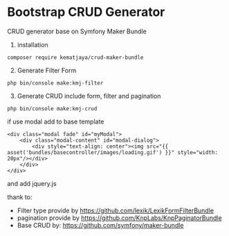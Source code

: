 # Bootstrap CRUD Generator
CRUD generator base on Symfony Maker Bundle
1. installation
```
composer require kematjaya/crud-maker-bundle
```
2. Generate Filter Form
```
php bin/console make:kmj-filter
```
3. Generate CRUD include form, filter and pagination
```
php bin/console make:kmj-crud
```

if use modal add to base template
```
<div class="modal fade" id="myModal">
    <div class="modal-content" id="modal-dialog">
        <div style="text-align: center"><img src="{{ asset('bundles/basecontroller/images/loading.gif') }}" style="width: 20px"/></div>
    </div>
</div>
```
and add jquery.js

thank to:
- Filter type provide by https://github.com/lexik/LexikFormFilterBundle
- pagination provide by https://github.com/KnpLabs/KnpPaginatorBundle
- Base CRUD by: https://github.com/symfony/maker-bundle
